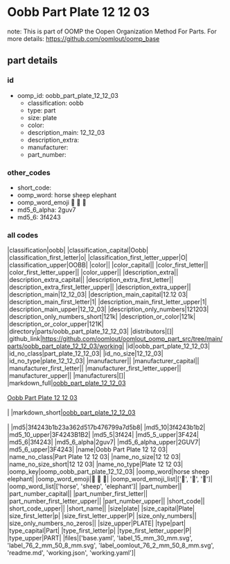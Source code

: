 # Oobb Part Plate 12 12 03  

note: This is part of OOMP the Oopen Organization Method For Parts. For more details: https://github.com/oomlout/oomp_base

##  part details





### id
* oomp_id: oobb_part_plate_12_12_03
  * classification: oobb
  * type: part
  * size: plate
  * color: 
  * description_main: 12_12_03
  * description_extra: 
  * manufacturer: 
  * part_number: 

### other_codes
* short_code: 
* oomp_word: horse sheep elephant
* oomp_word_emoji :horse: :sheep: :elephant:
* md5_6_alpha: 2guv7
* md5_6: 3f4243

### all codes 
|classification|oobb|
|classification_capital|Oobb|
|classification_first_letter|o|
|classification_first_letter_upper|O|
|classification_upper|OOBB|
|color||
|color_capital||
|color_first_letter||
|color_first_letter_upper||
|color_upper||
|description_extra||
|description_extra_capital||
|description_extra_first_letter||
|description_extra_first_letter_upper||
|description_extra_upper||
|description_main|12_12_03|
|description_main_capital|12.12 03|
|description_main_first_letter|1|
|description_main_first_letter_upper|1|
|description_main_upper|12_12_03|
|description_only_numbers|121203|
|description_only_numbers_short|121k|
|description_or_color|121k|
|description_or_color_upper|121K|
|directory|parts/oobb_part_plate_12_12_03|
|distributors|[]|
|github_link|https://github.com/oomlout/oomlout_oomp_part_src/tree/main/parts/oobb_part_plate_12_12_03/working|
|id|oobb_part_plate_12_12_03|
|id_no_class|part_plate_12_12_03|
|id_no_size|12_12_03|
|id_no_type|plate_12_12_03|
|manufacturer||
|manufacturer_capital||
|manufacturer_first_letter||
|manufacturer_first_letter_upper||
|manufacturer_upper||
|manufacturers|[]|
|markdown_full|[oobb_part_plate_12_12_03](https://github.com/oomlout/oomlout_oomp_part_src/tree/main/parts/oobb_part_plate_12_12_03/working)<br>[](https://github.com/oomlout/oomlout_oomp_part_src/tree/main/parts/oobb_part_plate_12_12_03/working)<br>[Oobb Part Plate 12 12 03](https://github.com/oomlout/oomlout_oomp_part_src/tree/main/parts/oobb_part_plate_12_12_03/working)<br><br>|
|markdown_short|[oobb_part_plate_12_12_03](https://github.com/oomlout/oomlout_oomp_part_src/tree/main/parts/oobb_part_plate_12_12_03/working)<br><br>|
|md5|3f4243b1b23a362d517b476799a7d5b8|
|md5_10|3f4243b1b2|
|md5_10_upper|3F4243B1B2|
|md5_5|3f424|
|md5_5_upper|3F424|
|md5_6|3f4243|
|md5_6_alpha|2guv7|
|md5_6_alpha_upper|2GUV7|
|md5_6_upper|3F4243|
|name|Oobb Part Plate 12 12 03|
|name_no_class|Part Plate 12 12 03|
|name_no_size|12 12 03|
|name_no_size_short|12 12 03|
|name_no_type|Plate 12 12 03|
|oomp_key|oomp_oobb_part_plate_12_12_03|
|oomp_word|horse sheep elephant|
|oomp_word_emoji|:horse: :sheep: :elephant:|
|oomp_word_emoji_list|[':horse:', ':sheep:', ':elephant:']|
|oomp_word_list|['horse', 'sheep', 'elephant']|
|part_number||
|part_number_capital||
|part_number_first_letter||
|part_number_first_letter_upper||
|part_number_upper||
|short_code||
|short_code_upper||
|short_name||
|size|plate|
|size_capital|Plate|
|size_first_letter|p|
|size_first_letter_upper|P|
|size_only_numbers||
|size_only_numbers_no_zeros||
|size_upper|PLATE|
|type|part|
|type_capital|Part|
|type_first_letter|p|
|type_first_letter_upper|P|
|type_upper|PART|
|files|['base.yaml', 'label_15_mm_30_mm.svg', 'label_76_2_mm_50_8_mm.svg', 'label_oomlout_76_2_mm_50_8_mm.svg', 'readme.md', 'working.json', 'working.yaml']|
